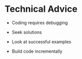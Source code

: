 # Technical Advice

* Coding requires debugging

* Seek solutions

* Look at successful examples

* Build code incrementally